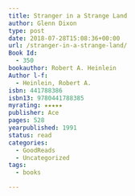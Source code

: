 ```yaml
---
title: Stranger in a Strange Land
author: Glenn Dixon
type: post
date: 2018-07-28T15:08:36+00:00
url: /stranger-in-a-strange-land/
Book Id:
  - 350
bookauthor: Robert A. Heinlein
Author l-f:
  - Heinlein, Robert A.
isbn: 441788386
isbn13: 9780441788385
myrating: ★★★★★
publisher: Ace
pages: 528
yearpublished: 1991
status: read
categories:
  - GoodReads
  - Uncategorized
tags:
  - books

---
```

